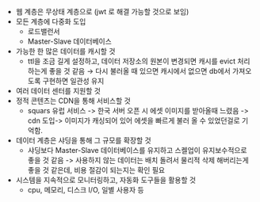 - 웹 계층은 무상태 계층으로 (jwt 로 해결 가능할 것으로 보임)
- 모든 계층에 다중화 도입
    - 로드밸런서
    - Master-Slave 데이터베이스
- 가능한 한 많은 데이터를 캐시할 것
    - ttl을 조금 길게 설정하고, 데이터 저장소의 원본이 변경되면 캐시를 evict 처리하는게 좋을 것 같음 → 다시 불러올 때 있으면 캐시에서 없으면 db에서 가져오도록 구현하면 일관성 유지
- 여러 데이터 센터를 지원할 것
- 정적 콘텐츠는 CDN을 통해 서비스할 것
    - squars 유럽 서비스 -> 한국 서버 오픈 시 에셋 이미지를 받아올때 느렸음 -> cdn 도입-> 이미지가 캐싱되어 있어 에셋을 빠르게 불러 올 수 있었던걸로 기억함.
- 데이터 계층은 샤딩을 통해 그 규모를 확장할 것
    - 샤딩보다 Master-Slave 데이터베이스를 유지하고 스켈업이 유지보수적으로 좋을 것 같음 -> 사용하지 않는 데이터는 배치 돌려서 물리적 삭제 해버리는게 좋을 것 같은데, 비용 절감이 되는지는 확인 필요
- 시스템을 지속적으로 모니터링하고, 자동화 도구들을 활용할 것
    - cpu, 메모리, 디스크 I/O, 일별 사용자 등
